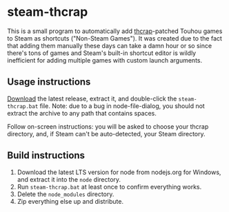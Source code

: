 # steam-thcrap
This is a small program to automatically add [thcrap](https://thpatch.net)-patched Touhou games to Steam as shortcuts ("Non-Steam Games").
It was created due to the fact that adding them manually these days can take a damn hour or so since there's tons of games and Steam's built-in shortcut editor is wildly inefficient for adding multiple games with custom launch arguments.

## Usage instructions
[Download](../../releases/latest/download/steam-thcrap.zip) the latest release, extract it, and double-click the `steam-thcrap.bat` file. Note: due to a bug in node-file-dialog, you should not extract the archive to any path that contains spaces.

Follow on-screen instructions: you will be asked to choose your thcrap directory, and, if Steam can't be auto-detected, your Steam directory.

## Build instructions
1. Download the latest LTS version for node from nodejs.org for Windows, and extract it into the `node` directory.
2. Run `steam-thcrap.bat` at least once to confirm everything works.
3. Delete the `node_modules` directory.
4. Zip everything else up and distribute.
